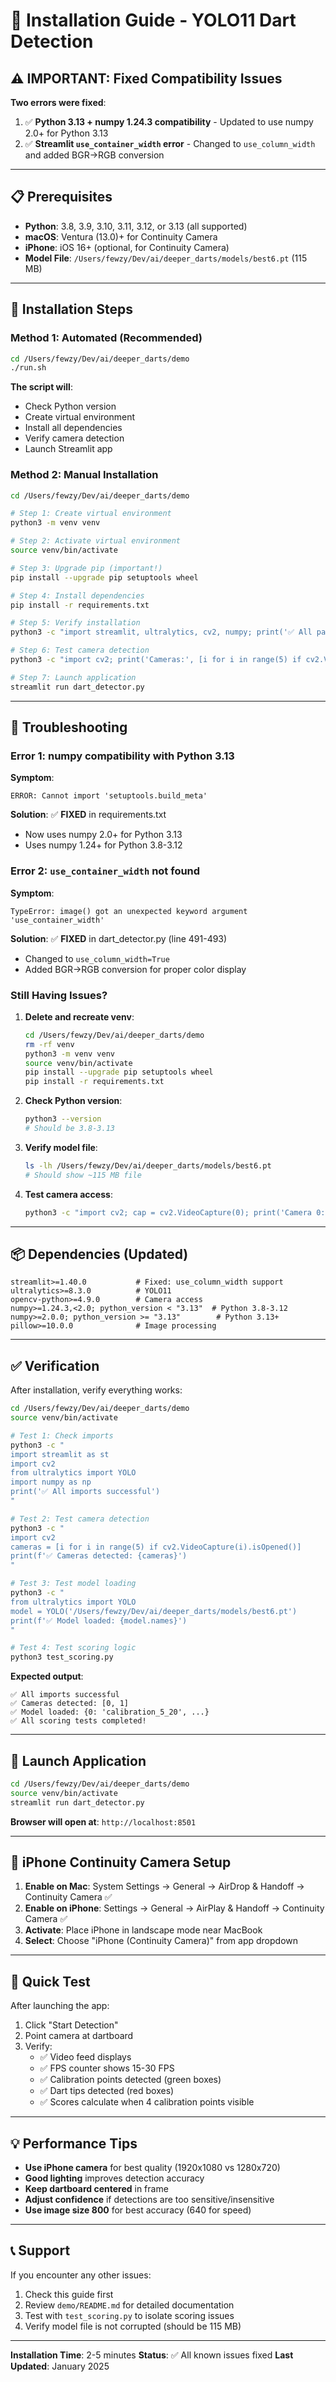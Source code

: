 # 🚀 Installation Guide - YOLO11 Dart Detection

## ⚠️ IMPORTANT: Fixed Compatibility Issues

**Two errors were fixed**:
1. ✅ **Python 3.13 + numpy 1.24.3 compatibility** - Updated to use numpy 2.0+ for Python 3.13
2. ✅ **Streamlit `use_container_width` error** - Changed to `use_column_width` and added BGR→RGB conversion

---

## 📋 Prerequisites

- **Python**: 3.8, 3.9, 3.10, 3.11, 3.12, or 3.13 (all supported)
- **macOS**: Ventura (13.0)+ for Continuity Camera
- **iPhone**: iOS 16+ (optional, for Continuity Camera)
- **Model File**: `/Users/fewzy/Dev/ai/deeper_darts/models/best6.pt` (115 MB)

---

## 🔧 Installation Steps

### Method 1: Automated (Recommended)

```bash
cd /Users/fewzy/Dev/ai/deeper_darts/demo
./run.sh
```

**The script will**:
- Check Python version
- Create virtual environment
- Install all dependencies
- Verify camera detection
- Launch Streamlit app

### Method 2: Manual Installation

```bash
cd /Users/fewzy/Dev/ai/deeper_darts/demo

# Step 1: Create virtual environment
python3 -m venv venv

# Step 2: Activate virtual environment
source venv/bin/activate

# Step 3: Upgrade pip (important!)
pip install --upgrade pip setuptools wheel

# Step 4: Install dependencies
pip install -r requirements.txt

# Step 5: Verify installation
python3 -c "import streamlit, ultralytics, cv2, numpy; print('✅ All packages installed')"

# Step 6: Test camera detection
python3 -c "import cv2; print('Cameras:', [i for i in range(5) if cv2.VideoCapture(i).isOpened()])"

# Step 7: Launch application
streamlit run dart_detector.py
```

---

## 🐛 Troubleshooting

### Error 1: numpy compatibility with Python 3.13

**Symptom**:
```
ERROR: Cannot import 'setuptools.build_meta'
```

**Solution**: ✅ **FIXED** in requirements.txt
- Now uses numpy 2.0+ for Python 3.13
- Uses numpy 1.24+ for Python 3.8-3.12

### Error 2: `use_container_width` not found

**Symptom**:
```
TypeError: image() got an unexpected keyword argument 'use_container_width'
```

**Solution**: ✅ **FIXED** in dart_detector.py (line 491-493)
- Changed to `use_column_width=True`
- Added BGR→RGB conversion for proper color display

### Still Having Issues?

1. **Delete and recreate venv**:
   ```bash
   cd /Users/fewzy/Dev/ai/deeper_darts/demo
   rm -rf venv
   python3 -m venv venv
   source venv/bin/activate
   pip install --upgrade pip setuptools wheel
   pip install -r requirements.txt
   ```

2. **Check Python version**:
   ```bash
   python3 --version
   # Should be 3.8-3.13
   ```

3. **Verify model file**:
   ```bash
   ls -lh /Users/fewzy/Dev/ai/deeper_darts/models/best6.pt
   # Should show ~115 MB file
   ```

4. **Test camera access**:
   ```bash
   python3 -c "import cv2; cap = cv2.VideoCapture(0); print('Camera 0:', cap.isOpened()); cap.release()"
   ```

---

## 📦 Dependencies (Updated)

```
streamlit>=1.40.0           # Fixed: use_column_width support
ultralytics>=8.3.0          # YOLO11
opencv-python>=4.9.0        # Camera access
numpy>=1.24.3,<2.0; python_version < "3.13"  # Python 3.8-3.12
numpy>=2.0.0; python_version >= "3.13"        # Python 3.13+
pillow>=10.0.0              # Image processing
```

---

## ✅ Verification

After installation, verify everything works:

```bash
cd /Users/fewzy/Dev/ai/deeper_darts/demo
source venv/bin/activate

# Test 1: Check imports
python3 -c "
import streamlit as st
import cv2
from ultralytics import YOLO
import numpy as np
print('✅ All imports successful')
"

# Test 2: Test camera detection
python3 -c "
import cv2
cameras = [i for i in range(5) if cv2.VideoCapture(i).isOpened()]
print(f'✅ Cameras detected: {cameras}')
"

# Test 3: Test model loading
python3 -c "
from ultralytics import YOLO
model = YOLO('/Users/fewzy/Dev/ai/deeper_darts/models/best6.pt')
print(f'✅ Model loaded: {model.names}')
"

# Test 4: Test scoring logic
python3 test_scoring.py
```

**Expected output**:
```
✅ All imports successful
✅ Cameras detected: [0, 1]
✅ Model loaded: {0: 'calibration_5_20', ...}
✅ All scoring tests completed!
```

---

## 🚀 Launch Application

```bash
cd /Users/fewzy/Dev/ai/deeper_darts/demo
source venv/bin/activate
streamlit run dart_detector.py
```

**Browser will open at**: `http://localhost:8501`

---

## 📱 iPhone Continuity Camera Setup

1. **Enable on Mac**: System Settings → General → AirDrop & Handoff → Continuity Camera ✅
2. **Enable on iPhone**: Settings → General → AirPlay & Handoff → Continuity Camera ✅
3. **Activate**: Place iPhone in landscape mode near MacBook
4. **Select**: Choose "iPhone (Continuity Camera)" from app dropdown

---

## 🎯 Quick Test

After launching the app:

1. Click "Start Detection"
2. Point camera at dartboard
3. Verify:
   - ✅ Video feed displays
   - ✅ FPS counter shows 15-30 FPS
   - ✅ Calibration points detected (green boxes)
   - ✅ Dart tips detected (red boxes)
   - ✅ Scores calculate when 4 calibration points visible

---

## 💡 Performance Tips

- **Use iPhone camera** for best quality (1920x1080 vs 1280x720)
- **Good lighting** improves detection accuracy
- **Keep dartboard centered** in frame
- **Adjust confidence** if detections are too sensitive/insensitive
- **Use image size 800** for best accuracy (640 for speed)

---

## 📞 Support

If you encounter any other issues:

1. Check this guide first
2. Review `demo/README.md` for detailed documentation
3. Test with `test_scoring.py` to isolate scoring issues
4. Verify model file is not corrupted (should be 115 MB)

---

**Installation Time**: 2-5 minutes
**Status**: ✅ All known issues fixed
**Last Updated**: January 2025
